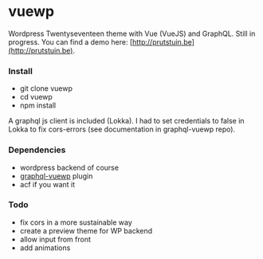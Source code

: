 # vuewp
Wordpress Twentyseventeen theme with Vue (VueJS) and GraphQL. Still in progress. You can find a demo here: [http://prutstuin.be](http://prutstuin.be).

### Install
+ git clone vuewp
+ cd vuewp
+ npm install

A graphql js client is included (Lokka). I had to set credentials to false in Lokka to fix cors-errors (see documentation in graphql-vuewp repo).

### Dependencies
+ wordpress backend of course
+ [graphql-vuewp](https://github.com/whuysmans/vuewp-graphql) plugin
+ acf if you want it

### Todo
+ fix cors in a more sustainable way
+ create a preview theme for WP backend
+ allow input from front
+ add animations
